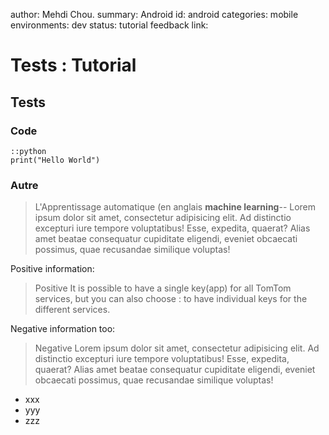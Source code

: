 author:            Mehdi Chou.
summary:           Android
id:                android
categories:        mobile
environments:      dev
status:            tutorial
feedback link:


# Tests : Tutorial
## Tests

### Code


    ::python
    print("Hello World")


### Autre

>L'Apprentissage automatique (en anglais **machine learning**--
Lorem ipsum dolor sit amet, consectetur adipisicing elit. 
Ad distinctio excepturi iure tempore voluptatibus! Esse, expedita, quaerat? 
Alias amet beatae consequatur cupiditate eligendi, eveniet obcaecati possimus, 
quae recusandae similique voluptas!

Positive information:
> Positive
> It is possible to have a single key(app) for all TomTom services, but you can also choose : to have individual keys for the different services.

Negative information too:

> Negative
Lorem ipsum dolor sit amet, consectetur adipisicing elit. 
Ad distinctio excepturi iure tempore voluptatibus! Esse, expedita, quaerat? 
Alias amet beatae consequatur cupiditate eligendi, eveniet obcaecati possimus, 
quae recusandae similique voluptas!

- xxx
- yyy
- zzz
 